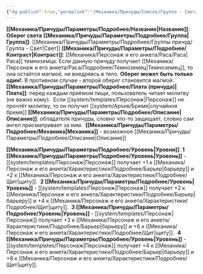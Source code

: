 ```yaml
---
{"dg-publish":true,"permalink":"/Механика/Причуды/Список/Группа - Свет/Оберег света/","noteIcon":"","created":"2025-08-21T13:47:45.912+03:00","updated":"2025-07-29T23:53:04.408+03:00"}
---
```


**[[Механика/Причуды/Параметры/Подробнее/Название\|Название]]**: **Оберег света**
**[[Механика/Причуды/Параметры/Подробнее/Группа\|Группа]]**: [[Механика/Причуды/Параметры/Подробнее/Группы причуд/Группа - Свет\|Свет]] 
**[[Механика/Причуды/Параметры/Подробнее/Контраст\|Контраст]]**: [[Механика/Персонаж и его анкета/Раса/Раса\|Раса]] темноземца. Если данную причуду получает [[Механика/Персонаж и его анкета/Раса/Подробнее/Темноземец\|Темноземец]], то она остаётся магмой, не внедряясь в тело. **Оберег может быть только один!**. В противном случае - второй оберег становится магмой. 
**[[Механика/Причуды/Параметры/Подробнее/Плата (причуда)\|Плата]]**: перед каждым приёмом пищи, пользователь читает молитву (не важно кому).  Если [[system/templates/Персонаж\|Персонаж]] не прочтёт молитву, то он получит [[system/Архив/Бремя\|случайное бремя]]
**[[Механика/Причуды/Параметры/Подробнее/Описание\|Описание]]**: обладателя причуды, словно что-то защищает, словно сам ангел присматривает за ним. 
**[[Механика/Причуды/Параметры/Подробнее/Механика\|Механика]]** - возможное [[Механика/Причуды/Параметры/Подробнее/Описание\|Описание]]

**[[Механика/Причуды/Параметры/Подробнее/Уровень\|Уровни]]**:
**1 [[Механика/Причуды/Параметры/Подробнее/Уровень\|Уровень]]** - [[system/templates/Персонаж\|Персонаж]] получает +1 к [[Механика/Персонаж и его анкета/Характеристики/Подробнее/Барьер\|барьеру]] и +2 к [[Механика/Персонаж и его анкета/Характеристики/Подробнее/Щит\|щиту]]. 
**2 [[Механика/Причуды/Параметры/Подробнее/Уровень\|Уровень]]** - [[system/templates/Персонаж\|Персонаж]] получает +2 к [[Механика/Персонаж и его анкета/Характеристики/Подробнее/Барьер\|барьеру]] и +4 к [[Механика/Персонаж и его анкета/Характеристики/Подробнее/Щит\|щиту]]. 
**3 [[Механика/Причуды/Параметры/Подробнее/Уровень\|Уровень]]** - [[system/templates/Персонаж\|Персонаж]] получает +3 к [[Механика/Персонаж и его анкета/Характеристики/Подробнее/Барьер\|барьеру]] и +6 к [[Механика/Персонаж и его анкета/Характеристики/Подробнее/Щит\|щиту]]. 
**4 [[Механика/Причуды/Параметры/Подробнее/Уровень\|Уровень]]** - [[system/templates/Персонаж\|Персонаж]] получает +4 к [[Механика/Персонаж и его анкета/Характеристики/Подробнее/Барьер\|барьеру]] и +8 к [[Механика/Персонаж и его анкета/Характеристики/Подробнее/Щит\|щиту]]. 